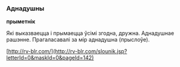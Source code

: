 ### Аднадушны
**прыметнік**

Які выказваецца і прымаецца ўсімі згодна, дружна. Аднадушнае рашэнне. Прагаласавалі за мір аднадушна (прыслоўе).

<a rel="author">[http://rv-blr.com/](http://rv-blr.com/slounik.jsp?letterId=0&maskId=0&pageId=142)</a>
